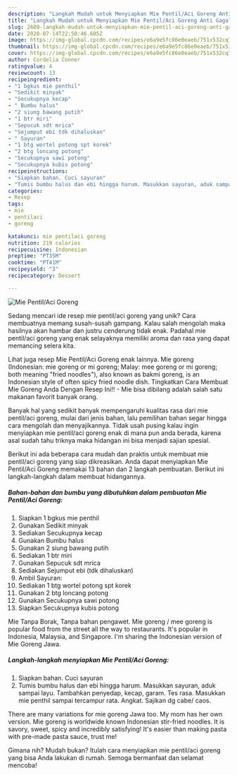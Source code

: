 ```yaml
---
description: "Langkah Mudah untuk Menyiapkan Mie Pentil/Aci Goreng Anti Gagal"
title: "Langkah Mudah untuk Menyiapkan Mie Pentil/Aci Goreng Anti Gagal"
slug: 2609-langkah-mudah-untuk-menyiapkan-mie-pentil-aci-goreng-anti-gagal
date: 2020-07-14T22:50:46.605Z
image: https://img-global.cpcdn.com/recipes/e6a9e5fc86e0eaeb/751x532cq70/mie-pentilaci-goreng-foto-resep-utama.jpg
thumbnail: https://img-global.cpcdn.com/recipes/e6a9e5fc86e0eaeb/751x532cq70/mie-pentilaci-goreng-foto-resep-utama.jpg
cover: https://img-global.cpcdn.com/recipes/e6a9e5fc86e0eaeb/751x532cq70/mie-pentilaci-goreng-foto-resep-utama.jpg
author: Cordelia Conner
ratingvalue: 4
reviewcount: 13
recipeingredient:
- "1 bgkus mie penthil"
- "Sedikit minyak"
- "Secukupnya kecap"
- " Bumbu halus"
- "2 siung bawang putih"
- "1 btr miri"
- "Sepucuk sdt mrica"
- "Sejumput ebi tdk dihaluskan"
- " Sayuran"
- "1 btg wortel potong spt korek"
- "2 btg loncang potong"
- "Secukupnya sawi potong"
- "Secukupnya kubis potong"
recipeinstructions:
- "Siapkan bahan. Cuci sayuran"
- "Tumis bumbu halus dan ebi hingga harum. Masukkan sayuran, aduk sampai layu. Tambahkan penyedap, kecap, garam. Tes rasa. Masukkan mie penthil sampai tercampur rata. Angkat. Sajikan dg cabe/ caos."
categories:
- Resep
tags:
- mie
- pentilaci
- goreng

katakunci: mie pentilaci goreng 
nutrition: 219 calories
recipecuisine: Indonesian
preptime: "PT35M"
cooktime: "PT41M"
recipeyield: "3"
recipecategory: Dessert

---
```



![Mie Pentil/Aci Goreng](https://img-global.cpcdn.com/recipes/e6a9e5fc86e0eaeb/751x532cq70/mie-pentilaci-goreng-foto-resep-utama.jpg)

Sedang mencari ide resep mie pentil/aci goreng yang unik? Cara membuatnya memang susah-susah gampang. Kalau salah mengolah maka hasilnya akan hambar dan justru cenderung tidak enak. Padahal mie pentil/aci goreng yang enak selayaknya memiliki aroma dan rasa yang dapat memancing selera kita.

Lihat juga resep Mie Pentil/Aci Goreng enak lainnya. Mie goreng (Indonesian: mie goreng or mi goreng; Malay: mee goreng or mi goreng; both meaning &#34;fried noodles&#34;), also known as bakmi goreng, is an Indonesian style of often spicy fried noodle dish. Tingkatkan Cara Membuat Mie Goreng Anda Dengan Resep Ini!! - Mie bisa dibilang adalah salah satu makanan favorit banyak orang.

Banyak hal yang sedikit banyak mempengaruhi kualitas rasa dari mie pentil/aci goreng, mulai dari jenis bahan, lalu pemilihan bahan segar hingga cara mengolah dan menyajikannya. Tidak usah pusing kalau ingin menyiapkan mie pentil/aci goreng enak di mana pun anda berada, karena asal sudah tahu triknya maka hidangan ini bisa menjadi sajian spesial.


Berikut ini ada beberapa cara mudah dan praktis untuk membuat mie pentil/aci goreng yang siap dikreasikan. Anda dapat menyiapkan Mie Pentil/Aci Goreng memakai 13 bahan dan 2 langkah pembuatan. Berikut ini langkah-langkah dalam membuat hidangannya.

<!--inarticleads1-->

##### Bahan-bahan dan bumbu yang dibutuhkan dalam pembuatan Mie Pentil/Aci Goreng:

1. Siapkan 1 bgkus mie penthil
1. Gunakan Sedikit minyak
1. Sediakan Secukupnya kecap
1. Gunakan  Bumbu halus
1. Gunakan 2 siung bawang putih
1. Sediakan 1 btr miri
1. Gunakan Sepucuk sdt mrica
1. Sediakan Sejumput ebi (tdk dihaluskan)
1. Ambil  Sayuran:
1. Sediakan 1 btg wortel potong spt korek
1. Gunakan 2 btg loncang potong
1. Gunakan Secukupnya sawi potong
1. Siapkan Secukupnya kubis potong


Mie Tanpa Borak, Tanpa bahan pengawet. Mie goreng / mee goreng is popular food from the street all the way to restaurants. It&#39;s popular in Indonesia, Malaysia, and Singapore. I&#39;m sharing the Indonesian version of Mie Goreng Jawa. 

<!--inarticleads2-->

##### Langkah-langkah menyiapkan Mie Pentil/Aci Goreng:

1. Siapkan bahan. Cuci sayuran
1. Tumis bumbu halus dan ebi hingga harum. Masukkan sayuran, aduk sampai layu. Tambahkan penyedap, kecap, garam. Tes rasa. Masukkan mie penthil sampai tercampur rata. Angkat. Sajikan dg cabe/ caos.


There are many variations for mie goreng Jawa too. My mom has her own version. Mie goreng is worldwide known Indonesian stir-fried noodles. It is savory, sweet, spicy and incredibly satisfying! It&#39;s easier than making pasta with pre-made pasta sauce, trust me! 

Gimana nih? Mudah bukan? Itulah cara menyiapkan mie pentil/aci goreng yang bisa Anda lakukan di rumah. Semoga bermanfaat dan selamat mencoba!
